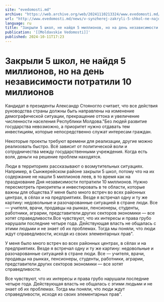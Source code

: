```yaml
---
site: "evedomosti.md"
archive: "https://web.archive.org/web/20241110213324/www.evedomosti.md/news/v-synzherej-zakryli-5-shkol-ne-najdya-5-millionov-no-na-praz"
url: "http://www.evedomosti.md/news/v-synzherej-zakryli-5-shkol-ne-najdya-5-millionov-no-na-praz"
language: ru
title: "Закрыли 5 школ, не найдя 5 миллионов, но на день независимости потратили 10 миллионов"
publication: '[[Moldavskie Vedomosti]]'
published: 2024-10-11T17:23
---
```


# Закрыли 5 школ, не найдя 5 миллионов, но на день независимости потратили 10 миллионов

Кандидат в президенты Александр Стояногло считает, что все действия руководства страны должны быть направлены на изменение демографической ситуации, прекращение оттока и увеличение численности населения Республики Молдова."Без людей развитие государства невозможно, а приоритет нужно отдавать тем инвестициям, которые непосредственно служат интересам граждан.

Некоторые проекты требуют времени для реализации, другие можно реализовать быстро. Всё зависит от политической воли и сотрудничества между государственными учреждения. Когда есть воля, деньги на решение проблем находятся.

Люди в территориях рассказывают о возмутительных ситуациях. Например, в Сынжерейском районе закрыли 5 школ, потому что на их содержание не нашли 5 миллионов леев, в то время как на празднование Дня независимости потратили 10 миллионов. Нужно пересмотреть приоритеты и инвестировать в те области, которые важны для общества.У меня было много встреч во всех районных центрах, в сёлах и на предприятиях. Везде я встречал одну и ту же картину: недовольные и разочарованные ситуацией в стране люди. Все — учителя, врачи, продавцы на рынках, пенсионеры, студенты, работники, аграрии, представители других секторов экономики — все хотят справедливости.Все чувствуют, что их интересы и права грубо нарушали последние четыре года. Действующая власть не общалась с этими людьми и не знает об их проблемах. Тогда мы поняли, что люди ждут справедливости, исходя из своих элементарных прав".

У меня было много встреч во всех районных центрах, в сёлах и на предприятиях. Везде я встречал одну и ту же картину: недовольные и разочарованные ситуацией в стране люди. Все — учителя, врачи, продавцы на рынках, пенсионеры, студенты, работники, аграрии, представители других секторов экономики — все хотят справедливости.

Все чувствуют, что их интересы и права грубо нарушали последние четыре года. Действующая власть не общалась с этими людьми и не знает об их проблемах. Тогда мы поняли, что люди ждут справедливости, исходя из своих элементарных прав".
